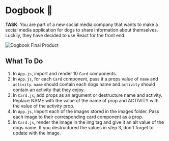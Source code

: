 # Dogbook 🐶

**TASK**: You are part of a new social media company that wants to make a social media application for dogs to share information about themselves. Luckily, they have decided to use React for the front end.

![Dogbook Final Product](./Dogbook.png)

## What To Do
1. In `App.js`, import and render 10 `Card` components.
2. In `App.js`, for each `Card` component, pass it a props value of `name` and `activity`. `name` should contain each dogs name and `activity` should contain an activity that they enjoy.
3. In `Card.js`, add props as an argument or destructure name and activity. Replace NAME with the value of the name of prop and ACTIVITY with the value of the activity prop.
4. In `App.js`, import each of the images stored in the images folder. Pass each image to their corresponding card component as a prop.
5. In `Card.js`, render the image in the img tag and give it an alt value of the dogs name. If you destructured the values in step 3, don't forget to update with the image.